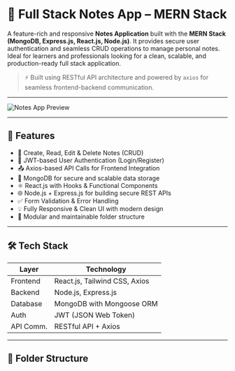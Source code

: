 # 📝 Full Stack Notes App – MERN Stack

A feature-rich and responsive **Notes Application** built with the **MERN Stack (MongoDB, Express.js, React.js, Node.js)**. It provides secure user authentication and seamless CRUD operations to manage personal notes. Ideal for learners and professionals looking for a clean, scalable, and production-ready full stack application.

> ⚡ Built using RESTful API architecture and powered by `axios` for seamless frontend-backend communication.

---

![Notes App Preview](https://i.ytimg.com/vi/Rgvec9UA2_I/hq720.jpg?sqp=-oaymwEhCK4FEIIDSFryq4qpAxMIARUAAAAAGAElAADIQj0AgKJD&rs=AOn4CLBHTMqPafc8f_iXUYVUwDebIGg5NA)

---

## 🚀 Features

- 🧾 Create, Read, Edit & Delete Notes (CRUD)
- 🔐 JWT-based User Authentication (Login/Register)
- 📤 Axios-based API Calls for Frontend Integration
- 💾 MongoDB for secure and scalable data storage
- ⚛️ React.js with Hooks & Functional Components
- 🌐 Node.js + Express.js for building secure REST APIs
- ✅ Form Validation & Error Handling
- 💡 Fully Responsive & Clean UI with modern design
- 🧰 Modular and maintainable folder structure

---

## 🛠️ Tech Stack

| Layer      | Technology                       |
|------------|----------------------------------|
| Frontend   | React.js, Tailwind CSS, Axios    |
| Backend    | Node.js, Express.js              |
| Database   | MongoDB with Mongoose ORM        |
| Auth       | JWT (JSON Web Token)             |
| API Comm.  | RESTful API + Axios              |

---

## 📁 Folder Structure

